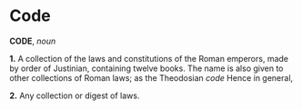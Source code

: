 # Code

**CODE**, _noun_

**1.** A collection of the laws and constitutions of the Roman emperors, made by order of Justinian, containing twelve books. The name is also given to other collections of Roman laws; as the Theodosian _code_ Hence in general,

**2.** Any collection or digest of laws.